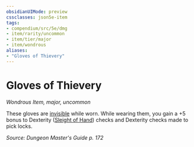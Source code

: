 ```yaml
---
obsidianUIMode: preview
cssclasses: json5e-item
tags:
- compendium/src/5e/dmg
- item/rarity/uncommon
- item/tier/major
- item/wondrous
aliases: 
- "Gloves of Thievery"
---
```

# Gloves of Thievery
*Wondrous Item, major, uncommon*  


These gloves are [invisible](4-Resources/Compendium/rules/conditions.md#invisible) while worn. While wearing them, you gain a +5 bonus to Dexterity ([Sleight of Hand](4-Resources/Compendium/rules/skills.md#Sleight%20of%20Hand)) checks and Dexterity checks made to pick locks.

*Source: Dungeon Master's Guide p. 172*